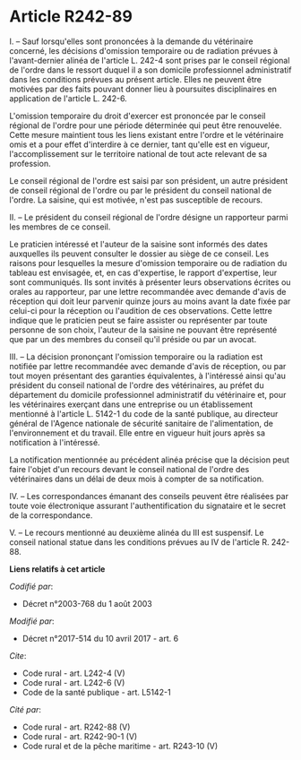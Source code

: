 # Article R242-89

I. – Sauf lorsqu'elles sont prononcées à la demande du vétérinaire concerné, les décisions d'omission temporaire ou de
radiation prévues à l'avant-dernier alinéa de l'article L. 242-4 sont prises par le conseil régional de l'ordre dans le
ressort duquel il a son domicile professionnel administratif dans les conditions prévues au présent article. Elles ne peuvent
être motivées par des faits pouvant donner lieu à poursuites disciplinaires en application de l'article L. 242-6. 

L'omission temporaire du droit d'exercer est prononcée par le conseil régional de l'ordre pour une période déterminée qui
peut être renouvelée. Cette mesure maintient tous les liens existant entre l'ordre et le vétérinaire omis et a pour effet
d'interdire à ce dernier, tant qu'elle est en vigueur, l'accomplissement sur le territoire national de tout acte relevant de
sa profession. 

Le conseil régional de l'ordre est saisi par son président, un autre président de conseil régional de l'ordre ou par le
président du conseil national de l'ordre. La saisine, qui est motivée, n'est pas susceptible de recours. 

II. – Le président du conseil régional de l'ordre désigne un rapporteur parmi les membres de ce conseil. 

Le praticien intéressé et l'auteur de la saisine sont informés des dates auxquelles ils peuvent consulter le dossier au siège
de ce conseil. Les raisons pour lesquelles la mesure d'omission temporaire ou de radiation du tableau est envisagée, et, en
cas d'expertise, le rapport d'expertise, leur sont communiqués. Ils sont invités à présenter leurs observations écrites ou
orales au rapporteur, par une lettre recommandée avec demande d'avis de réception qui doit leur parvenir quinze jours au
moins avant la date fixée par celui-ci pour la réception ou l'audition de ces observations. Cette lettre indique que le
praticien peut se faire assister ou représenter par toute personne de son choix, l'auteur de la saisine ne pouvant être
représenté que par un des membres du conseil qu'il préside ou par un avocat. 

III. – La décision prononçant l'omission temporaire ou la radiation est notifiée par lettre recommandée avec demande d'avis
de réception, ou par tout moyen présentant des garanties équivalentes, à l'intéressé ainsi qu'au président du conseil
national de l'ordre des vétérinaires, au préfet du département du domicile professionnel administratif du vétérinaire et,
pour les vétérinaires exerçant dans une entreprise ou un établissement mentionné à l'article L. 5142-1 du code de la santé
publique, au directeur général de l'Agence nationale de sécurité sanitaire de l'alimentation, de l'environnement et du
travail. Elle entre en vigueur huit jours après sa notification à l'intéressé. 

La notification mentionnée au précédent alinéa précise que la décision peut faire l'objet d'un recours devant le conseil
national de l'ordre des vétérinaires dans un délai de deux mois à compter de sa notification. 

IV. – Les correspondances émanant des conseils peuvent être réalisées par toute voie électronique assurant l'authentification
du signataire et le secret de la correspondance. 

V. – Le recours mentionné au deuxième alinéa du III est suspensif. Le conseil national statue dans les conditions prévues au
IV de l'article R. 242-88.

**Liens relatifs à cet article**

_Codifié par_:

  - Décret n°2003-768 du 1 août 2003

_Modifié par_:

  - Décret n°2017-514 du 10 avril 2017 - art. 6

_Cite_:

  - Code rural - art. L242-4 (V)
  - Code rural - art. L242-6 (V)
  - Code de la santé publique - art. L5142-1

_Cité par_:

  - Code rural - art. R242-88 (V)
  - Code rural - art. R242-90-1 (V)
  - Code rural et de la pêche maritime - art. R243-10 (V)
